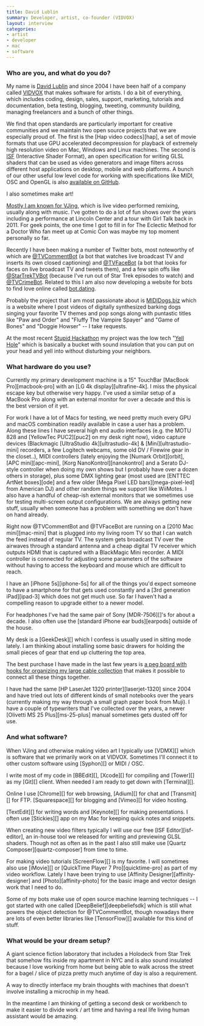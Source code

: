 ```yaml
---
title: David Lublin
summary: Developer, artist, co-founder (VIDVOX)
layout: interview
categories:
- artist
- developer
- mac
- software
---
```


### Who are you, and what do you do?

My name is [David Lublin](http://www.davidlubl.in/ "David's website.") and since 2004 I have been half of a company called [VIDVOX](http://vidvox.net/ "David's software company.") that makes software for artists. I do a bit of everything, which includes coding, design, sales, support, marketing, tutorials and documentation, beta testing, blogging, tweeting, community building, managing freelancers and a bunch of other things.

We find that open standards are particularly important for creative communities and we maintain two open source projects that we are especially proud of. The first is the [Hap video codecs][hap], a set of movie formats that use GPU accelerated decompression for playback of extremely high resolution video on Mac, Windows and Linux machines. The second is [ISF](https://www.interactiveshaderformat.com/ "A shader format.") (Interactive Shader Format), an open specification for writing GLSL shaders that can be used as video generators and image filters across different host applications on desktop, mobile and web platforms. A bunch of our other useful low level code for working with specifications like MIDI, OSC and OpenGL is also [available on GitHub](https://github.com/mrRay/vvopensource "A collection of open source code from VIDVOX.").

I also sometimes make art!

[Mostly I am known for VJing](http://www.davidlubl.in/projects/#/visual-performances/ "David's video performances."), which is live video performed remixing, usually along with music. I've gotten to do a lot of fun shows over the years including a performance at Lincoln Center and a tour with Girl Talk back in 2011. For geek points, the one time I got to fill in for The Eclectic Method for a Doctor Who fan meet up at Comic Con was maybe my top moment personally so far.

Recently I have been making a number of Twitter bots, most noteworthy of which are [@TVCommentBot](https://twitter.com/TVCommentBot "David's TV comment Twitter bot.") (a bot that watches live broadcast TV and inserts its own closed captioning) and [@TVFaceBot](https://twitter.com/TVFaceBot "David's TV face Twitter bot.") (a bot that looks for faces on live broadcast TV and tweets them), and a few spin offs like [@StarTrekTVBot](https://twitter.com/StarTrekTVBot "David's Star Trek comment Twitter bot.") (because I've run out of Star Trek episodes to watch) and [@TVCrimeBot](https://twitter.com/TVCrimeBot "David's crime TV comment Twitter bot."). Related to this I am also now developing a website for bots to find love online called [bot.dating](http://bot.dating/ "David's bot website.").

Probably the project that I am most passionate about is [MIDIDogs.biz](http://mididogs.biz/ "David's website where dogs sing TV theme songs.") which is a website where I post videos of digitally synthesized barking dogs singing your favorite TV themes and pop songs along with puntastic titles like "Paw and Order" and "Fluffy The Vampire Spayer" and "Game of Bones" and "Doggie Howser" -- I take requests.

At the most recent [Stupid Hackathon](http://www.stupidhackathon.com/ "A hackathon for stupid ideas.") my project was the low tech "[Yell Hole](https://vimeo.com/206174341/ "David's Stupid Hackathon entry.")" which is basically a bucket with sound insulation that you can put on your head and yell into without disturbing your neighbors.

### What hardware do you use?

Currently my primary development machine is a 15" TouchBar [MacBook Pro][macbook-pro] with an [LG 4k display][ultrafine-4k]. I miss the physical escape key but otherwise very happy. I've used a similar setup of a MacBook Pro along with an external monitor for over a decade and this is the best version of it yet.

For work I have a lot of Macs for testing, we need pretty much every GPU and macOS combination readily available in case a user has a problem. Along these lines I have several high end audio interfaces (e.g. the MOTU 828 and [YellowTec PUC2][puc2] on my desk right now), video capture devices (Blackmagic [UltraStudio 4k][ultrastudio-4k] & [Mini][ultrastudio-mini] recorders, a few Logitech webcams, some old DV / Firewire gear in the closet..), MIDI controllers (lately enjoying the [Numark Orbit][orbit], [APC mini][apc-mini], [Korg NanoKontrol][nanokontrol] and a Serato DJ-style controller when doing my own shows but I probably have over a dozen others in storage), plus some DMX lighting gear (most used are [ENTTEC ArtNet boxes][ode] and a few older [Mega Pixel LED bars][mega-pixel-led] from American DJ) and other random things we support like WiiMotes. I also have a handful of cheap-ish external monitors that we sometimes use for testing multi-screen output configurations. We are always getting new stuff, usually when someone has a problem with something we don't have on hand already.

Right now @TVCommentBot and @TVFaceBot are running on a [2010 Mac mini][mac-mini] that is plugged into my living room TV so that I can watch the feed instead of regular TV. The system gets broadcast TV over the airwaves through a standard antenna and a cheap digital TV receiver which outputs HDMI that is captured with a BlackMagic Mini recorder. A MIDI controller is connected for adjusting some parameters of the software without having to access the keyboard and mouse which are difficult to reach.

I have an [iPhone 5s][iphone-5s] for all of the things you'd expect someone to have a smartphone for that gets used constantly and a [3rd generation iPad][ipad-3] which does not get much use. So far I haven't had a compelling reason to upgrade either to a newer model.

For headphones I've had the same pair of Sony [MDR-7506][]'s for about a decade. I also often use the [standard iPhone ear buds][earpods] outside of the house.

My desk is a [GeekDesk][] which I confess is usually used in sitting mode lately. I am thinking about installing some basic drawers for holding the small pieces of gear that end up cluttering the top area.

The best purchase I have made in the last few years is [a peg board with hooks for organizing my large cable collection](https://twitter.com/DavidLublin/status/762781479751585792 "David's peg board tweet.") that makes it possible to connect all these things together.

I have had the same [HP LaserJet 1320 printer][laserjet-1320] since 2004 and have tried out lots of different kinds of small notebooks over the years (currently making my way through a small graph paper book from Muji). I have a couple of typewriters that I've collected over the years, a newer [Olivetti MS 25 Plus][ms-25-plus] manual sometimes gets dusted off for use.

### And what software?

When VJing and otherwise making video art I typically use [VDMX][] which is software that we primarily work on at VIDVOX. Sometimes I'll connect it to other custom software using [Syphon][] or MIDI / OSC.

I write most of my code in [BBEdit][], [Xcode][] for compiling and [Tower][] as my [Git][] client. When needed I am ready to get down with [Terminal][].

Online I use [Chrome][] for web browsing, [Adium][] for chat and [Transmit][] for FTP. [Squarespace][] for blogging and [Vimeo][] for video hosting.

[TextEdit][] for writing words and [Keynote][] for making presentations. I often use [Stickies][] app on my Mac for keeping quick notes and snippets.

When creating new video filters typically I will use our free [ISF Editor][isf-editor], an in-house tool we released for writing and previewing GLSL shaders. Though not as often as in the past I also still make use [Quartz Composer][quartz-composer] from time to time.

For making video tutorials [ScreenFlow][] is my favorite. I will sometimes also use [iMovie][] or [QuickTime Player 7 Pro][quicktime-pro] as part of my video workflow. Lately I have been trying to use [Affinity Designer][affinity-designer] and [Photo][affinity-photo] for the basic image and vector design work that I need to do.

Some of my bots make use of open source machine learning techniques -- I got started with one called [DeepBelief][deepbeliefsdk] which is still what powers the object detection for @TVCommentBot, though nowadays there are lots of even better libraries like [TensorFlow][] available for this kind of stuff.

### What would be your dream setup?

A giant science fiction laboratory that includes a Holodeck from Star Trek that somehow fits inside my apartment in NYC and is also sound insulated because I love working from home but being able to walk across the street for a bagel / slice of pizza pretty much anytime of day is also a requirement.

A way to directly interface my brain thoughts with machines that doesn't involve installing a microchip in my head.

In the meantime I am thinking of getting a second desk or workbench to make it easier to divide work / art time and having a real life living human assistant would be amazing.
